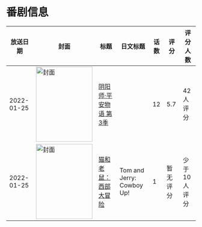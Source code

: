 # 番剧信息

|放送日期|封面|标题|日文标题|话数|评分|评分人数|
|---|---|---|---|---|---|---|
|2022-01-25|<img src="https://lain.bgm.tv/pic/cover/c/20/99/363401_75xiv.jpg" alt="封面" style="width:150px;height:200px;object-fit:cover;">|[阴阳师·平安物语 第3季](https://bangumi.tv/subject/363401)||12|5.7|42人评分|
|2022-01-25|<img src="https://lain.bgm.tv/pic/cover/c/e0/ef/390897_q2q3a.jpg" alt="封面" style="width:150px;height:200px;object-fit:cover;">|[猫和老鼠：西部大冒险](https://bangumi.tv/subject/390897)|Tom and Jerry: Cowboy Up!|1|暂无评分|少于10人评分|

